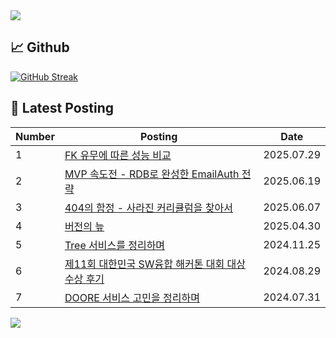 <img src="https://capsule-render.vercel.app/api?type=waving&color=8B6D6D&height=200&section=header" />


## 📈 Github

[![GitHub Streak](https://streak-stats.demolab.com?user=JJimini&theme=onedark)](https://git.io/streak-stats)

## 📒 Latest Posting

| Number | Posting | Date |
|--------|---------|------|
| 1 | [FK 유무에 따른 성능 비교](https://jjimini.github.io/posts/FK-%EC%9C%A0%EB%AC%B4%EC%97%90-%EB%94%B0%EB%A5%B8-%EC%84%B1%EB%8A%A5-%EB%B9%84%EA%B5%90/) | 2025.07.29 |
| 2 | [MVP 속도전 - RDB로 완성한 EmailAuth 전략](https://jjimini.github.io/posts/MVP-%EC%86%8D%EB%8F%84%EC%A0%84-RDB%EB%A1%9C-%EC%99%84%EC%84%B1%ED%95%9C-EmailAuth-%EC%A0%84%EB%9E%B5/) | 2025.06.19 |
| 3 | [404의 함정 - 사라진 커리큘럼을 찾아서](https://jjimini.github.io/posts/404%EC%9D%98-%ED%95%A8%EC%A0%95-%EC%82%AC%EB%9D%BC%EC%A7%84-%EC%BB%A4%EB%A6%AC%ED%81%98%EB%9F%BC%EC%9D%84-%EC%B0%BE%EC%95%84%EC%84%9C/) | 2025.06.07 |
| 4 | [버전의 늪](https://jjimini.github.io/posts/%EB%B2%84%EC%A0%84%EC%9D%98-%EB%8A%AA/) | 2025.04.30 |
| 5 | [Tree 서비스를 정리하며](https://jjimini.github.io/posts/Tree-%EC%84%9C%EB%B9%84%EC%8A%A4%EB%A5%BC-%EC%A0%95%EB%A6%AC%ED%95%98%EB%A9%B0/) | 2024.11.25 |
| 6 | [제11회 대한민국 SW융합 해커톤 대회 대상 수상 후기](https://jjimini.github.io/posts/%EC%A0%9C11%ED%9A%8C-%EB%8C%80%ED%95%9C%EB%AF%BC%EA%B5%AD-SW%EC%9C%B5%ED%95%A9-%ED%95%B4%EC%BB%A4%ED%86%A4-%EB%8C%80%ED%9A%8C-%EB%8C%80%EC%83%81-%EC%88%98%EC%83%81-%ED%9B%84%EA%B8%B0/) | 2024.08.29|
| 7 | [DOORE 서비스 고민을 정리하며](https://jjimini.github.io/posts/DOORE-%EC%84%9C%EB%B9%84%EC%8A%A4%EC%9D%98-%EA%B3%A0%EB%AF%BC%EC%9D%84-%EC%A0%95%EB%A6%AC%ED%95%98%EB%A9%B0/) | 2024.07.31 |

<img src="https://capsule-render.vercel.app/api?type=waving&color=8B6D6D&height=200&section=footer" />

<!--
**JJimini/JJimini** is a ✨ _special_ ✨ repository because its `README.md` (this file) appears on your GitHub profile.

Here are some ideas to get you started:

- 🔭 I’m currently working on ...
- 🌱 I’m currently learning ...
- 👯 I’m looking to collaborate on ...
- 🤔 I’m looking for help with ...
- 💬 Ask me about ...
- 📫 How to reach me: ...
- 😄 Pronouns: ...
- ⚡ Fun fact: ...
-->
